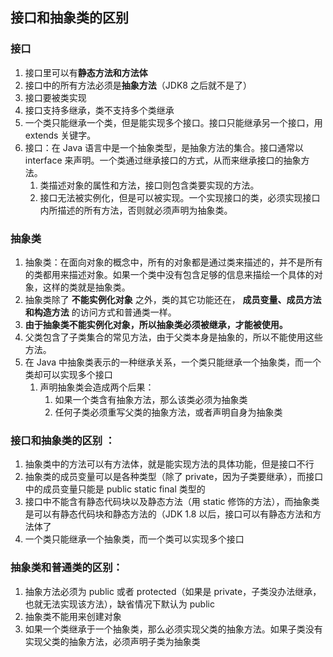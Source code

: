 ## 接口和抽象类的区别

### 接口

1. 接口里可以有**静态方法和方法体**     
2. 接口中的所有方法必须是**抽象方法**（JDK8 之后就不是了）     
3. 接口要被类实现     
4. 接口支持多继承，类不支持多个类继承     
5. 一个类只能继承一个类，但是能实现多个接口。接口只能继承另一个接口，用 extends 关键字。 
6. 接口：在 Java 语言中是一个抽象类型，是抽象方法的集合。接口通常以 interface 来声明。一个类通过继承接口的方式，从而来继承接口的抽象方法。
   1. 类描述对象的属性和方法，接口则包含类要实现的方法。
   2. 接口无法被实例化，但是可以被实现。一个实现接口的类，必须实现接口内所描述的所有方法，否则就必须声明为抽象类。

### 抽象类

1. 抽象类：在面向对象的概念中，所有的对象都是通过类来描述的，并不是所有的类都用来描述对象。如果一个类中没有包含足够的信息来描绘一个具体的对象，这样的类就是抽象类。     
2. 抽象类除了     **不能实例化对象**     之外，类的其它功能还在，     **成员变量、成员方法和构造方法**     的访问方式和普通类一样。
3. **由于抽象类不能实例化对象，所以抽象类必须被继承，才能被使用。**     
4.   父类包含了子类集合的常见方法，由于父类本身是抽象的，所以不能使用这些方法。     
5. 在 Java 中抽象类表示的一种继承关系，一个类只能继承一个抽象类，而一个类却可以实现多个接口
   1. 声明抽象类会造成两个后果：       
      1. 如果一个类含有抽象方法，那么该类必须为抽象类         
      2. 任何子类必须重写父类的抽象方法，或者声明自身为抽象类         

### 接口和抽象类的**区别** ：     

1. 抽象类中的方法可以有方法体，就是能实现方法的具体功能，但是接口不行       
2. 抽象类的成员变量可以是各种类型（除了 private，因为子类要继承），而接口中的成员变量只能是 public static final 类型的       
3. 接口中不能含有静态代码块以及静态方法（用 static 修饰的方法），而抽象类是可以有静态代码块和静态方法的（JDK 1.8 以后，接口可以有静态方法和方法体了       
4. 一个类只能继承一个抽象类，而一个类可以实现多个接口

### 抽象类和普通类的区别：     

1. 抽象方法必须为 public 或者 protected（如果是 private，子类没办法继承，也就无法实现该方法），缺省情况下默认为 public       
2. 抽象类不能用来创建对象       
3. 如果一个类继承于一个抽象类，那么必须实现父类的抽象方法。如果子类没有实现父类的抽象方法，必须声明子类为抽象类